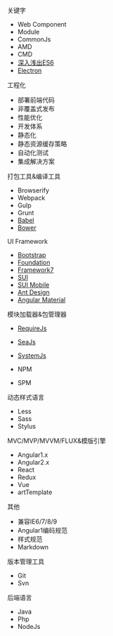 关键字

- Web Component
- Module
- CommonJs
- AMD
- CMD
- [深入浅出ES6](http://www.infoq.com/cn/articles/es6-in-depth-an-introduction)
- [Electron](http://electron.atom.io/)

工程化

- 部署前端代码
- 非覆盖式发布
- 性能优化
- 开发体系
- 静态化
- 静态资源缓存策略
- 自动化测试
- 集成解决方案

打包工具&编译工具

- Browserify
- Webpack
- Gulp
- Grunt
- [Babel](http://babeljs.io/)
- [Bower](https://bower.io/)

UI Framework

- [Bootstrap](http://bootcss.com)
- [Foundation](http://foundation.zurb.com/)
- [Framework7](http://framework7.taobao.org/)
- [SUI](sui.taobao.org)
- [SUI Mobile](http://m.sui.taobao.org/)
- [Ant Design](https://ant.design)
- [Angular Material](https://material.angularjs.org/latest/)

模块加载器&包管理器

- [RequireJs](http://requirejs.org/)
- [SeaJs](http://seajs.org/docs/)
- [SystemJs](https://github.com/systemjs/systemjs)

- NPM
- SPM

动态样式语言

- Less
- Sass
- Stylus

MVC/MVP/MVVM/FLUX&模版引擎

- Angular1.x
- Angular2.x
- React
- Redux
- Vue
- artTemplate

其他

- 兼容IE6/7/8/9
- Angular1编码规范
- 样式规范
- Markdown

版本管理工具

- Git
- Svn

后端语言

- Java
- Php
- NodeJs
